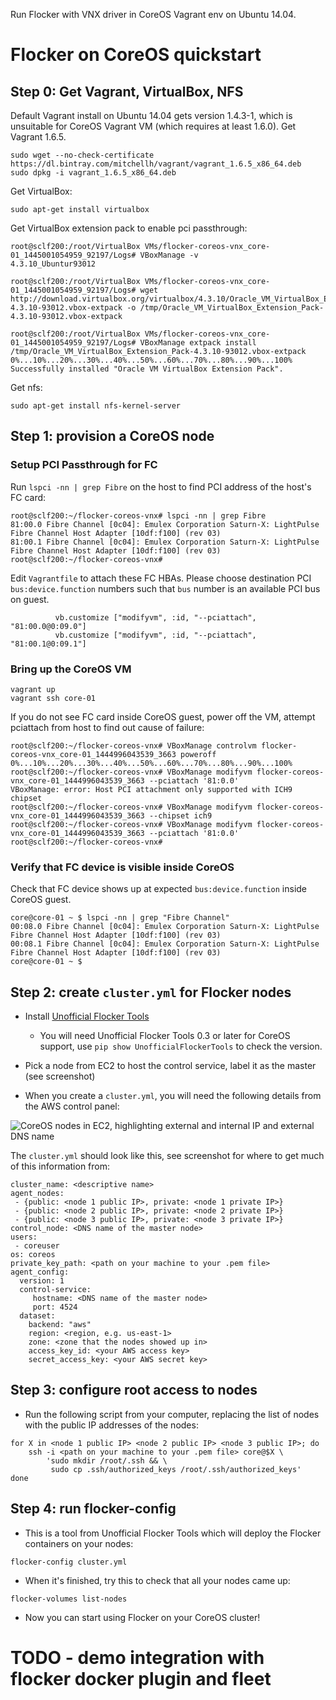 Run Flocker with VNX driver in CoreOS Vagrant env on Ubuntu 14.04.

# Flocker on CoreOS quickstart
## Step 0: Get Vagrant, VirtualBox, NFS

Default Vagrant install on Ubuntu 14.04 gets version 1.4.3-1, which is unsuitable for CoreOS Vagrant VM (which requires at least 1.6.0). Get Vagrant 1.6.5.

```
sudo wget --no-check-certificate https://dl.bintray.com/mitchellh/vagrant/vagrant_1.6.5_x86_64.deb
sudo dpkg -i vagrant_1.6.5_x86_64.deb
```

Get VirtualBox:

```
sudo apt-get install virtualbox
```

Get VirtualBox extension pack to enable pci passthrough:

```
root@sclf200:/root/VirtualBox VMs/flocker-coreos-vnx_core-01_1445001054959_92197/Logs# VBoxManage -v
4.3.10_Ubuntur93012

root@sclf200:/root/VirtualBox VMs/flocker-coreos-vnx_core-01_1445001054959_92197/Logs# wget http://download.virtualbox.org/virtualbox/4.3.10/Oracle_VM_VirtualBox_Extension_Pack-4.3.10-93012.vbox-extpack -o /tmp/Oracle_VM_VirtualBox_Extension_Pack-4.3.10-93012.vbox-extpack

root@sclf200:/root/VirtualBox VMs/flocker-coreos-vnx_core-01_1445001054959_92197/Logs# VBoxManage extpack install /tmp/Oracle_VM_VirtualBox_Extension_Pack-4.3.10-93012.vbox-extpack
0%...10%...20%...30%...40%...50%...60%...70%...80%...90%...100%
Successfully installed "Oracle VM VirtualBox Extension Pack".

```

Get nfs:
```
sudo apt-get install nfs-kernel-server
```



## Step 1: provision a CoreOS node

### Setup PCI Passthrough for FC

Run ``lspci -nn | grep Fibre`` on the host to find PCI address of the host's FC card:

```
root@sclf200:~/flocker-coreos-vnx# lspci -nn | grep Fibre
81:00.0 Fibre Channel [0c04]: Emulex Corporation Saturn-X: LightPulse Fibre Channel Host Adapter [10df:f100] (rev 03)
81:00.1 Fibre Channel [0c04]: Emulex Corporation Saturn-X: LightPulse Fibre Channel Host Adapter [10df:f100] (rev 03)
root@sclf200:~/flocker-coreos-vnx#
```

Edit ``Vagrantfile`` to attach these FC HBAs. Please choose destination PCI ``bus:device.function`` numbers such that ``bus`` number is an available PCI bus on guest.

```
          vb.customize ["modifyvm", :id, "--pciattach", "81:00.0@0:09.0"]
          vb.customize ["modifyvm", :id, "--pciattach", "81:00.1@0:09.1"]
```

### Bring up the CoreOS VM
```
vagrant up
vagrant ssh core-01
```

If you do not see FC card inside CoreOS guest, power off the VM, attempt pciattach from host to find out cause of failure:

```
root@sclf200:~/flocker-coreos-vnx# VBoxManage controlvm flocker-coreos-vnx_core-01_1444996043539_3663 poweroff
0%...10%...20%...30%...40%...50%...60%...70%...80%...90%...100%
root@sclf200:~/flocker-coreos-vnx# VBoxManage modifyvm flocker-coreos-vnx_core-01_1444996043539_3663 --pciattach '81:0.0'
VBoxManage: error: Host PCI attachment only supported with ICH9 chipset
root@sclf200:~/flocker-coreos-vnx# VBoxManage modifyvm flocker-coreos-vnx_core-01_1444996043539_3663 --chipset ich9
root@sclf200:~/flocker-coreos-vnx# VBoxManage modifyvm flocker-coreos-vnx_core-01_1444996043539_3663 --pciattach '81:0.0'
root@sclf200:~/flocker-coreos-vnx#

```

### Verify that FC device is visible inside CoreOS

Check that FC device shows up at expected ``bus:device.function`` inside CoreOS guest.


```
core@core-01 ~ $ lspci -nn | grep "Fibre Channel"
00:08.0 Fibre Channel [0c04]: Emulex Corporation Saturn-X: LightPulse Fibre Channel Host Adapter [10df:f100] (rev 03)
00:08.1 Fibre Channel [0c04]: Emulex Corporation Saturn-X: LightPulse Fibre Channel Host Adapter [10df:f100] (rev 03)
core@core-01 ~ $
```

## Step 2: create `cluster.yml` for Flocker nodes

* Install [Unofficial Flocker Tools](https://docs.clusterhq.com/en/latest/labs/installer.html)
    * You will need Unofficial Flocker Tools 0.3 or later for CoreOS support, use `pip show UnofficialFlockerTools` to check the version.

* Pick a node from EC2 to host the control service, label it as the master (see screenshot)

* When you create a `cluster.yml`, you will need the following details from the AWS control panel:

![CoreOS nodes in EC2, highlighting external and internal IP and external DNS name](coreos-aws.png)

The `cluster.yml` should look like this, see screenshot for where to get much of this information from:
```
cluster_name: <descriptive name>
agent_nodes:
 - {public: <node 1 public IP>, private: <node 1 private IP>}
 - {public: <node 2 public IP>, private: <node 2 private IP>}
 - {public: <node 3 public IP>, private: <node 3 private IP>}
control_node: <DNS name of the master node>
users:
 - coreuser
os: coreos
private_key_path: <path on your machine to your .pem file>
agent_config:
  version: 1
  control-service:
     hostname: <DNS name of the master node>
     port: 4524
  dataset:
    backend: "aws"
    region: <region, e.g. us-east-1>
    zone: <zone that the nodes showed up in>
    access_key_id: <your AWS access key>
    secret_access_key: <your AWS secret key>
```
## Step 3: configure root access to nodes

* Run the following script from your computer, replacing the list of nodes with the public IP addresses of the nodes:

```
for X in <node 1 public IP> <node 2 public IP> <node 3 public IP>; do
    ssh -i <path on your machine to your .pem file> core@$X \
        'sudo mkdir /root/.ssh && \
         sudo cp .ssh/authorized_keys /root/.ssh/authorized_keys'
done
```

## Step 4: run flocker-config

* This is a tool from Unofficial Flocker Tools which will deploy the Flocker containers on your nodes:

```
flocker-config cluster.yml
```

* When it's finished, try this to check that all your nodes came up:

```
flocker-volumes list-nodes
```

* Now you can start using Flocker on your CoreOS cluster!

# TODO - demo integration with flocker docker plugin and fleet
